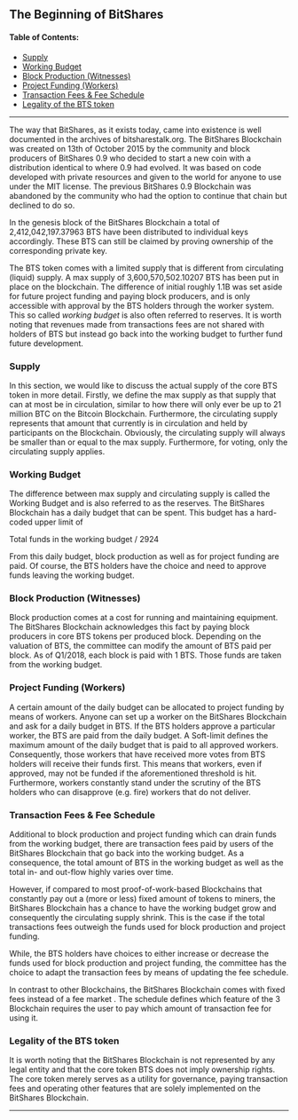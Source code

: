 
## The Beginning of BitShares

#### Table of Contents:
  - [Supply](../bts_holder_guide/initial-allocation.md#supply)
  - [Working Budget](../bts_holder_guide/initial-allocation.md#working-budget)
  - [Block Production (Witnesses)](../bts_holder_guide/initial-allocation.md#project-funding-workers)
  - [Project Funding (Workers)](../bts_holder_guide/initial-allocation.md#project-funding-workers)
  - [Transaction Fees & Fee Schedule](../bts_holder_guide/initial-allocation.md#transaction-fees--fee-schedule)
  - [Legality of the BTS token](../bts_holder_guide/initial-allocation.md#legality-of-the-bts-token)
  
***

The way that BitShares, as it exists today, came into existence is well documented in the archives of bitsharestalk.org. The BitShares Blockchain was created on 13th of October 2015 by the community and block producers of BitShares 0.9 who decided to start a new coin with a distribution identical to where 0.9 had evolved. It was based on code developed with private resources and given to the world for anyone to use under the MIT license. The previous BitShares 0.9 Blockchain was abandoned by the community who had the option to continue that chain but declined to do so. 

In the genesis block of the BitShares Blockchain a total of 2,412,042,197.37963 BTS have been distributed to individual keys accordingly. These BTS can still be claimed by proving ownership of the corresponding private key. 

The BTS token comes with a limited supply that is different from circulating (liquid) supply. A max supply of 3,600,570,502.10207 BTS has been put in place on the blockchain. The difference of initial roughly 1.1B was set aside for future project funding and paying block producers, and is only accessible with approval by the BTS holders through the worker system. This so called *working budget* is also often referred to​ reserves. It is worth noting that revenues made from transactions fees are not shared with holders of BTS but instead go back into the working budget to further fund future development. 


### Supply

In this section, we would like to discuss the actual supply of the core BTS token in more detail. Firstly, we define the max supply as that supply that can at most be in circulation, similar to how there will only ever be ​up to 21 million BTC on the Bitcoin Blockchain. Furthermore, the circulating supply represents that amount that currently is in circulation and held by participants on the Blockchain. Obviously, the circulating supply will always be smaller than or equal to the max supply. Furthermore, for voting, only the ​circulating supply applies.

### Working Budget

The difference between max supply and circulating supply is called the ​Working Budget and is also referred to as ​the reserves. The BitShares Blockchain has a daily budget that can be spent. This budget has a hard-coded upper limit of 

Total funds in the ​working budget / 2924 

From this daily budget, block production as well as for project funding are paid. Of course, the BTS holders have the choice and need to approve funds leaving the working budget.


### Block Production (Witnesses) 

Block production comes at a cost for running and maintaining equipment. The BitShares Blockchain acknowledges this fact by paying block producers in core BTS tokens per produced block. Depending on the valuation of BTS, the committee can modify the amount of BTS paid per block. As of Q1/2018, each block is paid with 1 BTS. Those funds are taken from the working budget. 

### Project Funding (Workers) 

A certain amount of the daily budget can be allocated to project funding by means of workers. Anyone can set up a worker on the BitShares Blockchain and ask for a daily budget in BTS. If the BTS holders approve a particular worker, the BTS are paid from the daily budget. A Soft-limit defines the maximum amount of the daily budget that is paid to all approved workers. Consequently, those workers that have received more votes from BTS holders will receive their funds first. This means that workers, even if approved, may not be funded if the aforementioned threshold is hit. Furthermore, workers constantly stand under the scrutiny of the BTS holders who can disapprove (e.g. ​fire) workers that do not deliver. 

### Transaction Fees & Fee Schedule 

Additional to block production and project funding which can drain funds from the working budget, there are transaction fees paid by users of the BitShares Blockchain that go back into the working budget. As a consequence, the total amount of BTS in the working budget as well as the total in- and out-flow highly varies over time. 

However, if compared to most proof-of-work-based Blockchains that constantly pay out a (more or less) fixed amount of tokens to miners, the BitShares Blockchain has a chance to have the working budget grow and consequently the circulating supply shrink. This is the case if the total transactions fees outweigh the funds used for block production and project funding. 

While, the BTS holders have choices to either increase or decrease the funds used for block production and project funding, the committee has the choice to adapt the transaction fees by means of updating the fee schedule. 

In contrast to other Blockchains, the BitShares Blockchain comes with fixed fees instead of a fee market . The schedule defines which feature of the 3 Blockchain requires the user to pay which amount of transaction fee for using it. 

### Legality of the BTS token 

It is worth noting that the BitShares Blockchain is not represented by any legal entity and that the core token BTS does not imply ownership rights. The core token merely serves as a utility for governance, paying transaction fees and operating other features that are solely implemented on the BitShares Blockchain.


***






